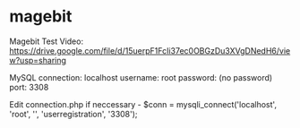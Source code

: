 # magebit
Magebit Test
Video: https://drive.google.com/file/d/15uerpF1FcIi37ec0OBGzDu3XVgDNedH6/view?usp=sharing

MySQL connection:
localhost
username: root
password: (no password)
port: 3308

Edit connection.php if neccessary - $conn = mysqli_connect('localhost', 'root', '', 'userregistration', '3308');
